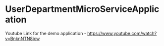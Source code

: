 # UserDepartmentMicroServiceApplication

Youtube Link for the demo application - https://www.youtube.com/watch?v=BnknNTN8icw

